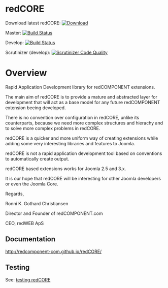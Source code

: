 redCORE
======

Download latest redCORE: [![Download](https://img.shields.io/badge/Download-stable-brightgreen.svg)](https://github.com/redCOMPONENT-COM/redCORE/releases/latest)

Master: [![Build Status](https://travis-ci.org/redCOMPONENT-COM/redCORE.svg?branch=master)](https://travis-ci.org/redCOMPONENT-COM/redCORE)

Develop: [![Build Status](https://travis-ci.org/redCOMPONENT-COM/redCORE.svg?branch=develop)](https://travis-ci.org/redCOMPONENT-COM/redCORE)

Scrutinizer (develop): [![Scrutinizer Code Quality](https://scrutinizer-ci.com/g/redCOMPONENT-COM/redCORE/badges/quality-score.png?b=develop)](https://scrutinizer-ci.com/g/redCOMPONENT-COM/redCORE/?branch=develop)



# Overview

Rapid Application Development library for redCOMPONENT extensions.

The main aim of redCORE is to provide a mature and abstracted layer for development that will act as a base model for any future redCOMPONENT extension beeing developed.

There is no convention over configuration in redCORE, unlike its counterparts, because we need more complex structures and hierachy and to solve more complex problems in redCORE.

redCORE is a quicker and more uniform way of creating extensions while adding some very interesting libraries and features to Joomla.

redCORE is not a rapid application development tool based on conventions to automatically create output.

redCORE based extensions works for Joomla 2.5 and 3.x.

It is our hope that redCORE will be interesting for other Joomla developers or even the Joomla Core.

Regards,

Ronni K. Gothard Christiansen

Director and Founder of redCOMPONENT.com

CEO, redWEB ApS

## Documentation

http://redcomponent-com.github.io/redCORE/

## Testing
See: [testing redCORE](./tests/README.md)

